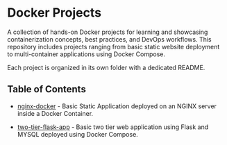 # Docker Projects

A collection of hands-on Docker projects for learning and showcasing containerization concepts, best practices, and DevOps workflows. This repository includes projects ranging from basic static website deployment to multi-container applications using Docker Compose.

Each project is organized in its own folder with a dedicated README.

## Table of Contents

- [nginx-docker](./nginx-docker/) - Basic Static Application deployed on an NGINX server inside a Docker Container.

- [two-tier-flask-app](./two-tier-flask-app/) - Basic two tier web application using Flask and MYSQL deployed using Docker Compose.

